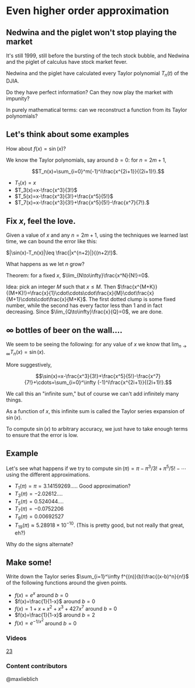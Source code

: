 Even higher order approximation
===============================

Nedwina and the piglet won't stop playing the market
----------------------------------------------------

It's still 1999, still before the bursting of the tech stock bubble, and
Nedwina and the piglet of calculus have stock market fever.

Nedwina and the piglet have calculated every Taylor polynomial
$T_n(t)$ of the DJIA.

Do they have perfect information? Can they now play the market with
impunity?

In purely mathematical terms: can we reconstruct a function from its
Taylor polynomials?

Let's think about some examples
-------------------------------

How about $f(x)=\sin(x)$?

We know the Taylor polynomials, say around $b=0$: for $n=2m+1$,

$$T_n(x)=\sum_{i=0}^m(-1)^i\frac{x^{2i+1}}{(2i+1)!}.$$

-   $T_1(x)=x$
-   $T_3(x)=x-\frac{x^3}{3!}$
-   $T_5(x)=x-\frac{x^3}{3!}+\frac{x^5}{5!}$
-   $T_7(x)=x-\frac{x^3}{3!}+\frac{x^5}{5!}-\frac{x^7}{7!}.$

Fix $x$, feel the love.
-------------------------

Given a value of $x$ and any $n=2m+1$, using the techniques we
learned last time, we can bound the error like this:

$|\sin(x)-T_n(x)|\leq \frac{|x^{n+2}|}{(n+2)!}$.

What happens as we let $n$ grow?

Theorem: for a fixed $x$, $\lim_{N\to\infty}\frac{x^N}{N!}=0$.

Idea: pick an integer $M$ such that $x\leq M$. Then
$\frac{x^{M+K}}{(M+K)!}=\frac{x}{1}\cdot\cdots\cdot\frac{x}{M}\cdot\frac{x}{M+1}\cdots\cdot\frac{x}{M+K}$.
The first dotted clump is some fixed number, while the second has every
factor less than $1$ and in fact decreasing. Since
$\lim_{Q\to\infty}\frac{x}{Q}=0$, we are done.

$\infty$ bottles of beer on the wall....
-------------------------------------------

We seem to be seeing the following: for any value of $x$ we know that
$\lim_{n\to\infty}T_n(x)=\sin(x)$.

More suggestively,

$$\sin(x)=x-\frac{x^3}{3!}+\frac{x^5}{5!}-\frac{x^7}{7!}+\cdots=\sum_{i=0}^\infty
(-1)^i\frac{x^{2i+1}}{(2i+1)!}.$$

We call this an "infinite sum," but of course we can't add infinitely
many things.

As a function of $x$, this infinite sum is called the Taylor series
expansion of $\sin(x)$.

To compute $\sin(x)$ to arbitrary accuracy, we just have to take
enough terms to ensure that the error is low.

Example
-------

Let's see what happens if we try to compute
$\sin(\pi)=\pi-\pi^3/3!+\pi^5/5!-\cdots$ using the different
approximations.

-   $T_1(\pi)=\pi=3.14159269....$. Good approximation?
-   $T_3(\pi)=-2.02612....$
-   $T_5(\pi)=0.524044....$
-   $T_7(\pi)=-0.0752206$
-   $T_9(\pi)=0.00692527$
-   $T_{19}(\pi)\approx 5.28918\times 10^{-10}$. (This is pretty
    good, but not really that great, eh?)

Why do the signs alternate?

Make some!
----------

Write down the Taylor series $\sum_{i=1}^\infty
f^{(n)}(b)\frac{(x-b)^n}{n!}$ of the following functions around the
given points.

-   $f(x)=e^x$ around $b=0$
-   $f(x)=\frac{1}{1-x}$ around $b=0$
-   $f(x)=1+x+x^2+x^3+427x^7$ around $b=0$
-   $f(x)=\frac{1}{1-x}$ around $b=2$
-   $f(x)=e^{-1/x^2}$ around $b=0$

### Videos
[23](http://www.math.washington.edu/~lieblich/Math126/video/23.mp4)

### Content contributors
@maxlieblich  
